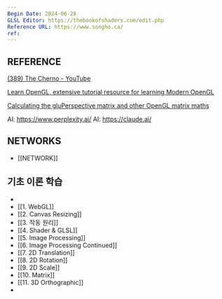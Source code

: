 ```yaml
---
Begin Date: 2024-06-28
GLSL Editor: https://thebookofshaders.com/edit.php
Reference URL: https://www.songho.ca/
ref:
---
```

## REFERENCE

[(389) The Cherno - YouTube](https://www.youtube.com/@TheCherno)

[Learn OpenGL, extensive tutorial resource for learning Modern OpenGL](https://learnopengl.com/)

[Calculating the gluPerspective matrix and other OpenGL matrix maths](https://unspecified.wordpress.com/2012/06/21/calculating-the-gluperspective-matrix-and-other-opengl-matrix-maths/)


AI: https://www.perplexity.ai/
AI: https://claude.ai/

## NETWORKS

- [[NETWORK]]
## 기초 이론 학습  

-  
- [[1. WebGL]]
- [[2. Canvas Resizing]]
- [[3. 작동 원리]]
- [[4. Shader & GLSL]]
- [[5. Image Processing]]
- [[6. Image Processing Continued]]
- [[7. 2D Translation]]
- [[8. 2D Rotation]]
- [[9. 2D Scale]]
- [[10. Matrix]] 
- [[11. 3D Orthographic]]
- 

